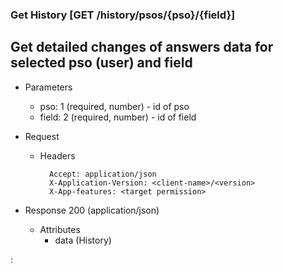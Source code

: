 ### Get History [GET /history/psos/{pso}/{field}]

## **Get detailed changes of answers data for selected pso (user) and field**

+ Parameters
    + pso: 1 (required, number) - id of pso
    + field: 2 (required, number) - id of field


+ Request
    + Headers
    
            Accept: application/json
            X-Application-Version: <client-name>/<version>
            X-App-features: <target permission>

+ Response 200 (application/json)
    + Attributes
        + data (History)

:[](../error_responses.md)